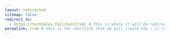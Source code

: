```yaml
---
layout: redirected
sitemap: false
redirect_to:
  - https://techtales.fail/host/rob/ # This is where it will be redirected  - must be a complete url and a space after the -
permalink: /rob # this is the shortlink that we will create the / is required - MUST MATCH the name of the file and a space after the :
---
```


